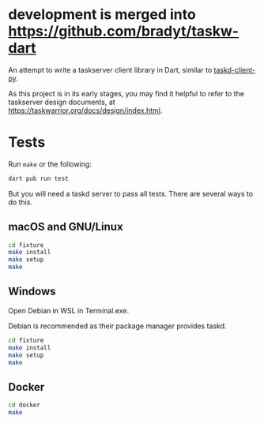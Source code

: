 # development is merged into https://github.com/bradyt/taskw-dart

An attempt to write a taskserver client library in Dart, similar to
[taskd-client-py](https://github.com/jrabbit/taskd-client-py/).

As this project is in its early stages, you may find it helpful to
refer to the taskserver design documents, at
<https://taskwarrior.org/docs/design/index.html>.

# Tests

Run `make` or the following:

```sh
dart pub run test
```

But you will need a taskd server to pass all tests. There are several
ways to do this.

## macOS and GNU/Linux

```sh
cd fixture
make install
make setup
make
```

## Windows

Open Debian in WSL in Terminal.exe.

Debian is recommended as their package manager provides taskd.

```sh
cd fixture
make install
make setup
make
```

## Docker

```sh
cd docker
make
```
